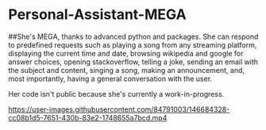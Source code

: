 # Personal-Assistant-MEGA

##She's MEGA, thanks to advanced python and packages. She can respond to predefined requests such as playing a song from any streaming platform, displaying the current time and date, browsing wikipedia and google for answer choices, opening stackoverflow, telling a joke, sending an email with the subject and content, singing a song, making an announcement, and, most importantly, having a general conversation with the user.

Her code isn't public because she's currently a work-in-progress.

https://user-images.githubusercontent.com/84791003/146684328-cc08b1d5-7651-430b-83e2-1748655a7bcd.mp4



